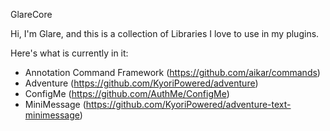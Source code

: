 GlareCore

Hi, I'm Glare, and this is a collection of Libraries I love to use in my plugins.

Here's what is currently in it:
- Annotation Command Framework (https://github.com/aikar/commands)
- Adventure (https://github.com/KyoriPowered/adventure)
- ConfigMe (https://github.com/AuthMe/ConfigMe)
- MiniMessage (https://github.com/KyoriPowered/adventure-text-minimessage)